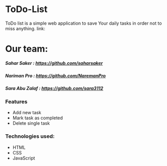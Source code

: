 # ToDo-List
ToDo list is a simple web application to save Your daily tasks in order not to miss anything.
link:
# Our team:

##### Sahar Saker : https://github.com/saharsaker <br>
##### Nariman Pro : https://github.com/NaremanPro <br>
##### Sara Abu Zalaf : https://github.com/sara3112 <br>

### Features
* Add new task
* Mark task as completed
* Delete single task

### Technologies used:
* HTML
* CSS
* JavaScript
